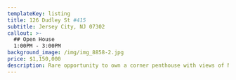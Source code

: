 ```yaml
---
templateKey: listing
title: 126 Dudley St #415
subtitle: Jersey City, NJ 07302
callout: >-
  ## Open House
  1:00PM - 3:00PM
background_image: /img/img_8858-2.jpg
price: $1,150,000
description: Rare opportunity to own a corner penthouse with views of NYC, the Hudson River, and the Statue of Liberty! This is a one of a kind Paulus Hook 4-story boutique condo offering 1,294 sf of an open layout plan, 2 large bedrooms, 2 full baths and a windowed den. This unit not only faces South East, but also offers huge windows and 12' ceilings that flood all rooms with natural light throughout the day. Open concept kitchen, dining and living area provides an airy space that's perfect for entertaining, enjoying time with family, or relaxing while enjoying the beautiful JC views. The kitchen features granite countertops, oversized cherry cabinets, a modern backsplash, breakfast bar and stainless steel appliances, including a newly replaced dishwasher. Fresh coat of paint, crown mouldings and new hardwood floors throughout the space. Master bedroom/bathroom suite features a large walk-in closet, double sink granite vanity, shower and separate Jacuzzi tub. The 2nd bathroom boasts a modern design and a soaking tub. Full size side by side Samsung washer and dryer was installed in 2019. 2 deeded parking spaces included. Come see this truly incredible home in a quiet neighborhood, you'll fall in love! Liberty Views is a pet friendly property with 68 luxury condos built in 2006. It has an on-site fitness center and a private 2nd floor landscaped courtyard with bar-b-que grills. Bike storage options. Short walk to the ferry, light rail, Citibike and PATH train. Restaurants, boardwalk, playgrounds and parks are an easy stroll away. Blocks away from PS16, Waterfront Montessori, St Peter's Prep and River School.
---
```

